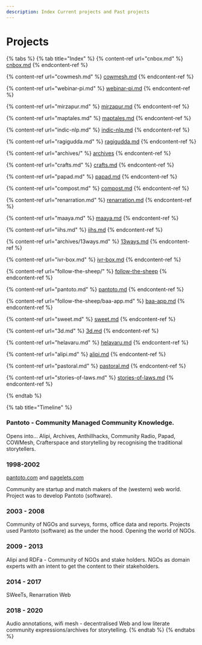 ```yaml
---
description: Index Current projects and Past projects
---
```


# Projects

{% tabs %}
{% tab title="Index" %}
{% content-ref url="cnbox.md" %}
[cnbox.md](cnbox.md)
{% endcontent-ref %}

{% content-ref url="cowmesh.md" %}
[cowmesh.md](cowmesh.md)
{% endcontent-ref %}

{% content-ref url="webinar-pi.md" %}
[webinar-pi.md](webinar-pi.md)
{% endcontent-ref %}

{% content-ref url="mirzapur.md" %}
[mirzapur.md](mirzapur.md)
{% endcontent-ref %}

{% content-ref url="maptales.md" %}
[maptales.md](maptales.md)
{% endcontent-ref %}

{% content-ref url="indic-nlp.md" %}
[indic-nlp.md](indic-nlp.md)
{% endcontent-ref %}

{% content-ref url="ragigudda.md" %}
[ragigudda.md](ragigudda.md)
{% endcontent-ref %}

{% content-ref url="archives/" %}
[archives](archives/)
{% endcontent-ref %}

{% content-ref url="crafts.md" %}
[crafts.md](crafts.md)
{% endcontent-ref %}

{% content-ref url="papad.md" %}
[papad.md](papad.md)
{% endcontent-ref %}

{% content-ref url="compost.md" %}
[compost.md](compost.md)
{% endcontent-ref %}

{% content-ref url="renarration.md" %}
[renarration.md](renarration.md)
{% endcontent-ref %}

{% content-ref url="maaya.md" %}
[maaya.md](maaya.md)
{% endcontent-ref %}

{% content-ref url="iihs.md" %}
[iihs.md](iihs.md)
{% endcontent-ref %}

{% content-ref url="archives/13ways.md" %}
[13ways.md](archives/13ways.md)
{% endcontent-ref %}

{% content-ref url="ivr-box.md" %}
[ivr-box.md](ivr-box.md)
{% endcontent-ref %}

{% content-ref url="follow-the-sheep/" %}
[follow-the-sheep](follow-the-sheep/)
{% endcontent-ref %}

{% content-ref url="pantoto.md" %}
[pantoto.md](pantoto.md)
{% endcontent-ref %}

{% content-ref url="follow-the-sheep/baa-app.md" %}
[baa-app.md](follow-the-sheep/baa-app.md)
{% endcontent-ref %}

{% content-ref url="sweet.md" %}
[sweet.md](sweet.md)
{% endcontent-ref %}

{% content-ref url="3d.md" %}
[3d.md](3d.md)
{% endcontent-ref %}

{% content-ref url="helavaru.md" %}
[helavaru.md](helavaru.md)
{% endcontent-ref %}

{% content-ref url="alipi.md" %}
[alipi.md](alipi.md)
{% endcontent-ref %}

{% content-ref url="pastoral.md" %}
[pastoral.md](pastoral.md)
{% endcontent-ref %}

{% content-ref url="stories-of-laws.md" %}
[stories-of-laws.md](stories-of-laws.md)
{% endcontent-ref %}


{% endtab %}

{% tab title="Timeline" %}
### Pantoto - Community Managed Community Knowledge.

Opens into… Alipi, Archives, Anthillhacks, Community Radio, Papad, COWMesh, Crafterspace and storytelling by recognising the traditional storytellers.

### 1998-2002 <a href="#1998-2002" id="1998-2002"></a>

&#x20;[pantoto.com](http://pantoto.com/) and [pagelets.com](http://pagelets.com/)

Community are startup and match makers of the (western) web world. Project was to develop Pantoto (software).

### 2003 - 2008 <a href="#2003---2008" id="2003---2008"></a>

Community of NGOs and surveys, forms, office data and reports. Projects used Pantoto (software) as the under the hood. Opening the world of NGOs.

### 2009 - 2013 <a href="#2009---2013" id="2009---2013"></a>

Alipi and RDFa - Community of NGOs and stake holders. NGOs as domain experts with an intent to get the content to their stakeholders.

### 2014 - 2017 <a href="#2014---2017" id="2014---2017"></a>

SWeeTs, Renarration Web

### 2018 - 2020 <a href="#2018---2020" id="2018---2020"></a>

Audio annotations, wifi mesh - decentralised Web and low literate community expressions/archives for storytelling.
{% endtab %}
{% endtabs %}
